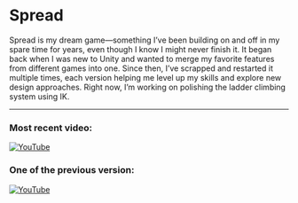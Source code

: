 # Spread

Spread is my dream game—something I’ve been building on and off in my spare time for years, even though I know I might never finish it.
It began back when I was new to Unity and wanted to merge my favorite features from different games into one. Since then, I’ve scrapped and restarted it multiple times, each version helping me level up my skills and explore new design approaches.
Right now, I’m working on polishing the ladder climbing system using IK.

---

### Most recent video:
[![YouTube](https://img.shields.io/badge/YouTube-red?style=for-the-badge&logo=youtube&logoColor=white)](https://youtu.be/qnsD58RJhdU)

### One of the previous version:
[![YouTube](https://img.shields.io/badge/YouTube-red?style=for-the-badge&logo=youtube&logoColor=white)](https://www.youtube.com/watch?v=v82jUoOpVp4)
